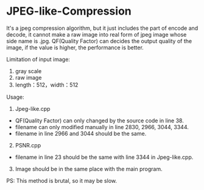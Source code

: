 # JPEG-like-Compression
It's a jpeg compression algorithm, but it just includes the part of encode and decode, it cannot make a raw image into real form of jpeg image whose side name is .jpg.
QF(Quality Factor) can decides the output quality of the image, if the value is higher, the performance is better.

Limitation of input image:
1. gray scale
2. raw image
3. length：512，width：512

Usage:
 1. Jpeg-like.cpp
   * QF(Quality Factor) can only changed by the source code in line 38.
   * filename can only modified manually in line 2830, 2966, 3044, 3344.
   * filename in line 2966 and 3044 should be the same.
  
 2. PSNR.cpp
   * filename in line 23 should be the same with line 3344 in Jpeg-like.cpp.
  
 3. Image should be in the same place with the main program.

PS: This method is brutal, so it may be slow.
